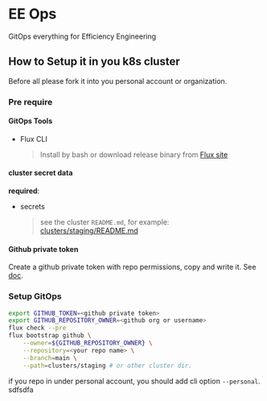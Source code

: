 # EE Ops

GitOps everything for Efficiency Engineering

## How to Setup it in you k8s cluster

Before all please fork it into you personal account or organization.

### Pre require

#### GitOps Tools

- Flux CLI
  > Install by bash or download release binary from
  > [Flux site](https://fluxcd.io/docs/get-started/#install-the-flux-cli)

#### cluster secret data

**required**:

- secrets
  > see the cluster `README.md`, for example: [clusters/staging/README.md](clusters/staging/README.md)


#### Github private token

Create a github private token with repo permissions, copy and write it. See
[doc](https://fluxcd.io/docs/get-started/#before-you-begin).

### Setup GitOps

```bash
export GITHUB_TOKEN=<github private token>
export GITHUB_REPOSITORY_OWNER=<github org or username>
flux check --pre
flux bootstrap github \
    --owner=${GITHUB_REPOSITORY_OWNER} \
    --repository=<your repo name> \
    --branch=main \
    --path=clusters/staging # or other cluster dir.
```

if you repo in under personal account, you should add cli option `--personal`.
sdfsdfa
